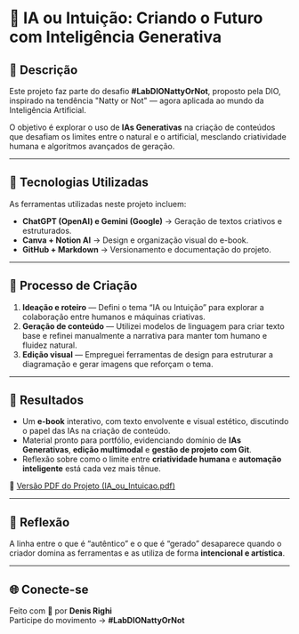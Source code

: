 # 🤖 IA ou Intuição: Criando o Futuro com Inteligência Generativa

## 📒 Descrição
Este projeto faz parte do desafio **#LabDIONattyOrNot**, proposto pela DIO, inspirado na tendência "Natty or Not" — agora aplicada ao mundo da Inteligência Artificial.

O objetivo é explorar o uso de **IAs Generativas** na criação de conteúdos que desafiam os limites entre o natural e o artificial, mesclando criatividade humana e algoritmos avançados de geração.

---

## 🤖 Tecnologias Utilizadas
As ferramentas utilizadas neste projeto incluem:

- **ChatGPT (OpenAI) e Gemini (Google)** → Geração de textos criativos e estruturados.  
- **Canva + Notion AI** → Design e organização visual do e-book.  
- **GitHub + Markdown** → Versionamento e documentação do projeto.

---

## 🧐 Processo de Criação
1. **Ideação e roteiro** — Defini o tema “IA ou Intuição” para explorar a colaboração entre humanos e máquinas criativas.  
2. **Geração de conteúdo** — Utilizei modelos de linguagem para criar texto base e refinei manualmente a narrativa para manter tom humano e fluidez natural.  
3. **Edição visual** — Empreguei ferramentas de design para estruturar a diagramação e gerar imagens que reforçam o tema.  

---

## 🚀 Resultados
- Um **e-book** interativo, com texto envolvente e visual estético, discutindo o papel das IAs na criação de conteúdo.  
- Material pronto para portfólio, evidenciando domínio de **IAs Generativas**, **edição multimodal** e **gestão de projeto com Git**.  
- Reflexão sobre como o limite entre **criatividade humana** e **automação inteligente** está cada vez mais tênue.

📎 [Versão PDF do Projeto (IA_ou_Intuicao.pdf)](./IA_ou_Intuicao.pdf](https://github.com/Denisrighi/lab-natty-or-not/blob/main/IA_ou_Intuicao_v3.pdf)](https://github.com/Denisrighi/lab-natty-or-not/blob/main/IA_ou_Intuicao_v3.pdf))

---

## 💭 Reflexão 
A linha entre o que é “autêntico” e o que é “gerado” desaparece quando o criador domina as ferramentas e as utiliza de forma **intencional e artística**.

---

## 🌐 Conecte-se
Feito com 💜 por **Denis Righi**  
Participe do movimento → **#LabDIONattyOrNot**
